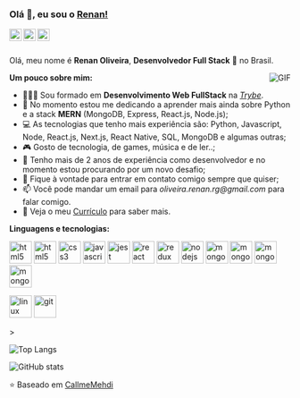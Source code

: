 ### Olá 👋, eu sou o [Renan!](https://ren4ndev.github.io/)

<a href="https://www.linkedin.com/in/renancoliveira/">
  <img align="left" alt="LinkdeIn do Renan" width="22px" src="https://cdn.jsdelivr.net/npm/simple-icons@v3/icons/linkedin.svg" />
</a>
<a href="https://www.instagram.com/ren4n.dev/">
  <img align="left" alt="Instagram do Renan" width="22px" src="https://cdn.jsdelivr.net/npm/simple-icons@v3/icons/instagram.svg" />
</a>
<a href="https://twitter.com/Ren4nDev">
  <img align="left" alt="Twitter do Renan" width="22px" src="https://cdn.jsdelivr.net/npm/simple-icons@3.12.2/icons/twitter.svg" />
</a>

<br />
<br />

Olá, meu nome é **Renan Oliveira**, **Desenvolvedor Full Stack** 🚀 no Brasil. 

  <img align="right" alt="GIF" src="https://i.pinimg.com/originals/e4/26/70/e426702edf874b181aced1e2fa5c6cde.gif" />

**Um pouco sobre mim:**

- 👨🏽‍💻 Sou formado em **Desenvolvimento Web FullStack** na _[Trybe](https://www.betrybe.com/)_. 
- 🌱 No momento estou me dedicando a aprender mais ainda sobre Python e a stack __MERN__ (MongoDB, Express, React.js, Node.js);
- 💻 As tecnologias que tenho mais experiência são: Python, Javascript, Node, React.js, Next.js, React Native, SQL, MongoDB e algumas outras;
- 🎮 Gosto de tecnologia, de games, música e de ler..;
- 💼 Tenho mais de 2 anos de experiência como desenvolvedor e no momento estou procurando por um novo desafio;
- 💬 Fique à vontade para entrar em contato comigo sempre que quiser;
- 📫 Você pode mandar um email para _oliveira.renan.rg@gmail.com_ para falar comigo.
- 📝 Veja o meu [Currículo]([https://drive.google.com/file/d/1KLCLu2kNisx35NxUE_Vks8oACl8NjGrX/view?usp=share_link](https://drive.google.com/file/d/1sjQV5-ILZBwgfafzhAMb8XcKpmSdx7t8/view?usp=share_link)) para saber mais.


**Linguagens e tecnologias:**  
<p align="left">
  <img src="https://www.vectorlogo.zone/logos/python/python-vertical.svg" alt="html5" height="40"/>
  <img src="https://www.vectorlogo.zone/logos/w3_html5/w3_html5-icon.svg" alt="html5" height="40"/> 
  <img src="https://www.vectorlogo.zone/logos/w3_css/w3_css-icon.svg" alt="css3" height="40"/> 
  <img src="https://github.com/detain/svg-logos/blob/master/svg/javascript-1.svg" alt="javascript" height="40"/> 
  <img src="https://www.vectorlogo.zone/logos/jestjsio/jestjsio-icon.svg" alt="jest" height="40" />
  <img src="https://www.vectorlogo.zone/logos/reactjs/reactjs-icon.svg" alt="react" height="40"/> 
  <img src="https://github.com/detain/svg-logos/blob/master/svg/redux.svg" alt="redux" height="40"/> 
  <img src="https://www.vectorlogo.zone/logos/nodejs/nodejs-icon.svg" alt="nodejs" height="40"/> 
  <img src="https://www.vectorlogo.zone/logos/mongodb/mongodb-ar21.svg" alt="mongo" height="40"/>
  <img src="https://www.vectorlogo.zone/logos/mysql/mysql-horizontal.svg" alt="mongo" height="40"/>
  <img src="https://www.vectorlogo.zone/logos/expressjs/expressjs-ar21.svg" alt="mongo" height="40"/>
  <img src="https://github.com/simple-icons/simple-icons/blob/master/icons/cypress.svg" alt="mongo" height="40"/>
</p>

<p>
  <img src="https://www.vectorlogo.zone/logos/linux/linux-icon.svg" alt="linux" height="40" />
  <img src="https://www.vectorlogo.zone/logos/git-scm/git-scm-icon.svg" alt="git" height="40"/> 
</p>>

![Top Langs](https://github-readme-stats.vercel.app/api/top-langs/?username=ren4ndev&theme=tokyonight)

![GitHub stats](https://github-readme-stats.vercel.app/api?username=ren4ndev&show_icons=true&theme=tokyonight)

⭐️ Baseado em [CallmeMehdi](https://github.com/CallmeMehdi)
